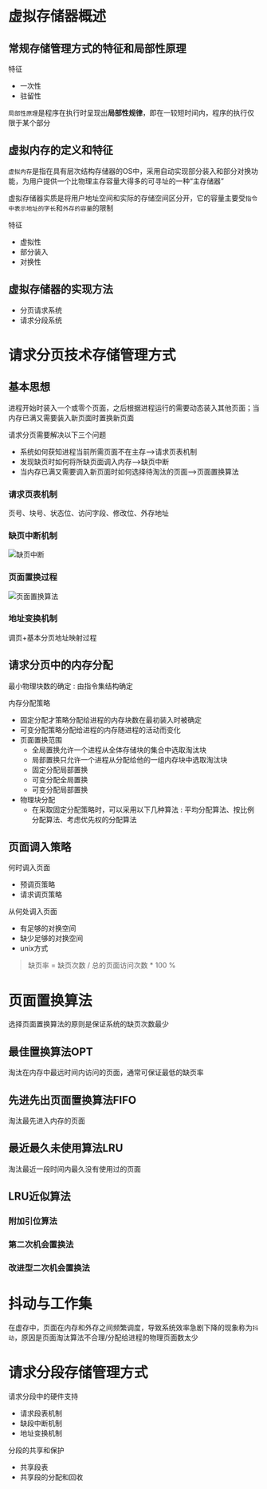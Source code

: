 
# 虚拟存储器概述

## 常规存储管理方式的特征和局部性原理
特征
* 一次性
* 驻留性

`局部性原理`是程序在执行时呈现出**局部性规律**，即在一较短时间内，程序的执行仅限于某个部分

## 虚拟内存的定义和特征
`虚拟内存`是指在具有层次结构存储器的OS中，采用自动实现部分装入和部分对换功能，为用户提供一个比物理主存容量大得多的可寻址的一种“主存储器”

虚拟存储器实质是将用户地址空间和实际的存储空间区分开，它的容量主要受`指令中表示地址的字长`和`外存的容量`的限制

特征
* 虚拟性
* 部分装入
* 对换性

## 虚拟存储器的实现方法
* 分页请求系统
* 请求分段系统
# 请求分页技术存储管理方式
## 基本思想
进程开始时装入一个或零个页面，之后根据进程运行的需要动态装入其他页面；当内存已满又需要装入新页面时置换新页面

请求分页需要解决以下三个问题
* 系统如何获知进程当前所需页面不在主存-->请求页表机制
* 发现缺页时如何将所缺页面调入内存-->缺页中断
* 当内存已满又需要调入新页面时如何选择待淘汰的页面-->页面置换算法

### 请求页表机制
页号、块号、状态位、访问字段、修改位、外存地址
### 缺页中断机制
![缺页中断](http://7xshpr.com1.z0.glb.clouddn.com/QQ%E6%88%AA%E5%9B%BE20170531150002.jpg)
### 页面置换过程
![页面置换算法](http://7xshpr.com1.z0.glb.clouddn.com/OperatingSystem-5-2.jpg)

### 地址变换机制
调页+基本分页地址映射过程
## 请求分页中的内存分配

最小物理块数的确定 : 由指令集结构确定

内存分配策略
* 固定分配才策略分配给进程的内存块数在最初装入时被确定
* 可变分配策略分配给进程的内存随进程的活动而变化
* 页面置换范围
  * 全局置换允许一个进程从全体存储块的集合中选取淘汰块
  * 局部置换只允许一个进程从分配给他的一组内存块中选取淘汰块
  * 固定分配局部置换
  * 可变分配全局置换
  * 可变分配局部置换
* 物理块分配
  * 在采取固定分配策略时，可以采用以下几种算法 : 平均分配算法、按比例分配算法、考虑优先权的分配算法
## 页面调入策略

何时调入页面
* 预调页策略
* 请求调页策略

从何处调入页面
* 有足够的对换空间
* 缺少足够的对换空间
* unix方式

> 缺页率 = 缺页次数 / 总的页面访问次数 * 100 %



# 页面置换算法
选择页面置换算法的原则是保证系统的缺页次数最少
## 最佳置换算法OPT
淘汰在内存中最远时间内访问的页面，通常可保证最低的缺页率
## 先进先出页面置换算法FIFO
淘汰最先进入内存的页面
## 最近最久未使用算法LRU
淘汰最近一段时间内最久没有使用过的页面
## LRU近似算法
### 附加引位算法
### 第二次机会置换法
### 改进型二次机会置换法
# 抖动与工作集
在虚存中，页面在内存和外存之间频繁调度，导致系统效率急剧下降的现象称为`抖动`，原因是页面淘汰算法不合理/分配给进程的物理页面数太少

# 请求分段存储管理方式
请求分段中的硬件支持
* 请求段表机制
* 缺段中断机制
* 地址变换机制


分段的共享和保护
* 共享段表
* 共享段的分配和回收
